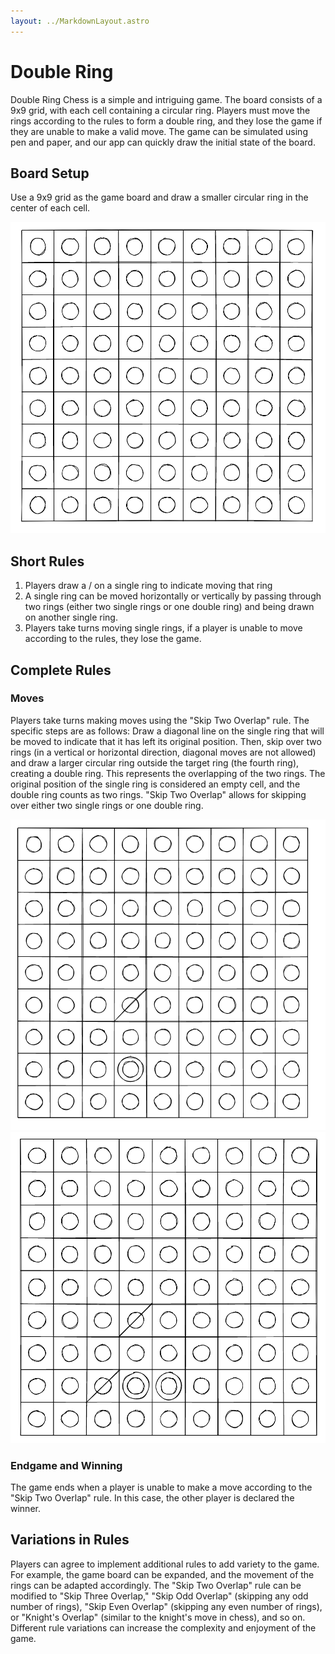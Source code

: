 ```yaml
---
layout: ../MarkdownLayout.astro
---
```

# Double Ring 

Double Ring Chess is a simple and intriguing game. The board consists of a 9x9 grid, with each cell containing a circular ring. Players must move the rings according to the rules to form a double ring, and they lose the game if they are unable to make a valid move. The game can be simulated using pen and paper, and our app can quickly draw the initial state of the board.

## Board Setup

Use a 9x9 grid as the game board and draw a smaller circular ring in the center of each cell.

![double-ring1](../assets/images/double-ring1.png)

## Short Rules
1. Players draw a / on a single ring to indicate moving that ring
2. A single ring can be moved horizontally or vertically by passing through two rings (either two single rings or one double ring) and being drawn on another single ring.
3. Players take turns moving single rings,  if a player is unable to move according to the rules, they lose the game.

## Complete Rules
### Moves
Players take turns making moves using the "Skip Two Overlap" rule. The specific steps are as follows: Draw a diagonal line on the single ring that will be moved to indicate that it has left its original position. Then, skip over two rings (in a vertical or horizontal direction, diagonal moves are not allowed) and draw a larger circular ring outside the target ring (the fourth ring), creating a double ring. This represents the overlapping of the two rings. The original position of the single ring is considered an empty cell, and the double ring counts as two rings. "Skip Two Overlap" allows for skipping over either two single rings or one double ring.

![double-ring2](../assets/images/double-ring2.png)
![double-ring3](../assets/images/double-ring3.png)

### Endgame and Winning
The game ends when a player is unable to make a move according to the "Skip Two Overlap" rule. In this case, the other player is declared the winner.

## Variations in Rules
Players can agree to implement additional rules to add variety to the game. For example, the game board can be expanded, and the movement of the rings can be adapted accordingly. The "Skip Two Overlap" rule can be modified to "Skip Three Overlap," "Skip Odd Overlap" (skipping any odd number of rings), "Skip Even Overlap" (skipping any even number of rings), or "Knight's Overlap" (similar to the knight's move in chess), and so on. Different rule variations can increase the complexity and enjoyment of the game.